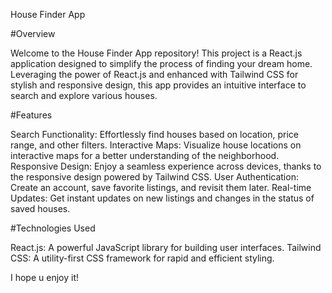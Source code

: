 House Finder App

#Overview

Welcome to the House Finder App repository! This project is a React.js application designed to simplify the process of finding your dream home. Leveraging the power of React.js and enhanced with Tailwind CSS for stylish and responsive design, this app provides an intuitive interface to search and explore various houses.

#Features

Search Functionality: Effortlessly find houses based on location, price range, and other filters.
Interactive Maps: Visualize house locations on interactive maps for a better understanding of the neighborhood.
Responsive Design: Enjoy a seamless experience across devices, thanks to the responsive design powered by Tailwind CSS.
User Authentication: Create an account, save favorite listings, and revisit them later.
Real-time Updates: Get instant updates on new listings and changes in the status of saved houses.

#Technologies Used

React.js: A powerful JavaScript library for building user interfaces.
Tailwind CSS: A utility-first CSS framework for rapid and efficient styling.

I hope u enjoy it!

